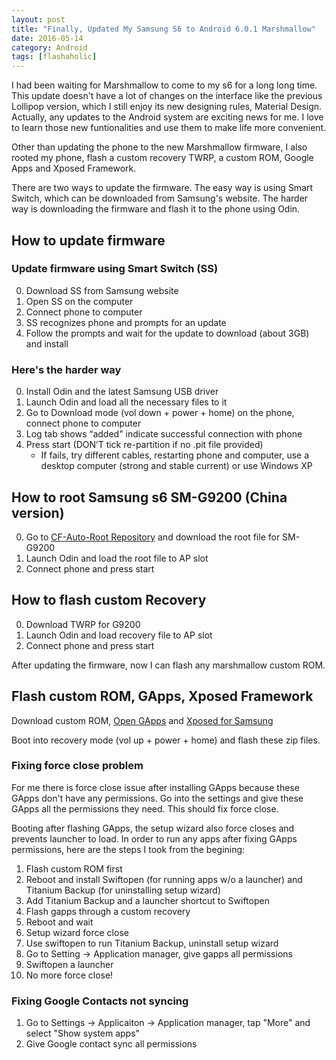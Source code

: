 ```yaml
---
layout: post
title: "Finally, Updated My Samsung S6 to Android 6.0.1 Marshmallow"
date: 2016-05-14
category: Android
tags: [flashaholic]
---
```


I had been waiting for Marshmallow to come to my s6 for a long long time. This update doesn't have a lot of changes on the interface like the previous Lollipop version, which I still enjoy its new designing rules, Material Design. Actually, any updates to the Android system are exciting news for me. I love to learn those new funtionalities and use them to make life more convenient.

Other than updating the phone to the new Marshmallow firmware, I also rooted my phone, flash a custom recovery TWRP, a custom ROM, Google Apps and Xposed Framework.
<!--more-->

There are two ways to update the firmware. The easy way is using Smart Switch, which can be downloaded from Samsung's website. The harder way is downloading the firmware and flash it to the phone using Odin.

## How to update firmware

### Update firmware using Smart Switch (SS)
0. Download SS from Samsung website
1. Open SS on the computer
2. Connect phone to computer
3. SS recognizes phone and prompts for an update
4. Follow the prompts and wait for the update to download (about 3GB) and install

### Here's the harder way
0. Install Odin and the latest Samsung USB driver
1. Launch Odin and load all the necessary files to it
2. Go to Download mode (vol down + power + home) on the phone, connect phone to computer
3. Log tab shows “added" indicate successful connection with phone
4. Press start (DON’T tick re-partition if no .pit file provided)
    - If fails, try different cables, restarting phone and computer, use a desktop computer (strong and stable current) or use Windows XP

## How to root Samsung s6 SM-G9200 (China version)
0. Go to [CF-Auto-Root Repository](https://autoroot.chainfire.eu/#odin) and download the root file for SM-G9200
1. Launch Odin and load the root file to AP slot
2. Connect phone and press start

## How to flash custom Recovery
0. Download TWRP for G9200
1. Launch Odin and load recovery file to AP slot
2. Connect phone and press start

After updating the firmware, now I can flash any marshmallow custom ROM.

## Flash custom ROM, GApps, Xposed Framework
Download custom ROM, [Open GApps](http://opengapps.org/) and [Xposed for Samsung](http://forum.xda-developers.com/xposed/unofficial-xposed-samsung-lollipop-t3180960)

Boot into recovery mode (vol up + power + home) and flash these zip files.

### Fixing force close problem
For me there is force close issue after installing GApps because these GApps don't have any permissions. Go into the settings and give these GApps all the permissions they need. This should fix force close.

Booting after flashing GApps, the setup wizard also force closes and prevents launcher to load. In order to run any apps after fixing GApps permissions, here are the steps I took from the begining:

1. Flash custom ROM first
2. Reboot and install Swiftopen (for running apps w/o a launcher) and Titanium Backup (for uninstalling setup wizard)
3. Add Titanium Backup and a launcher shortcut to Swiftopen
4. Flash gapps through a custom recovery
5. Reboot and wait
6. Setup wizard force close
7. Use swiftopen to run Titanium Backup, uninstall setup wizard
8. Go to Setting -> Application manager, give gapps all permissions
10. Swiftopen a launcher
11. No more force close!

### Fixing Google Contacts not syncing
1. Go to Settings -> Applicaiton -> Application manager, tap "More" and select "Show system apps"
2. Give Google contact sync all permissions

